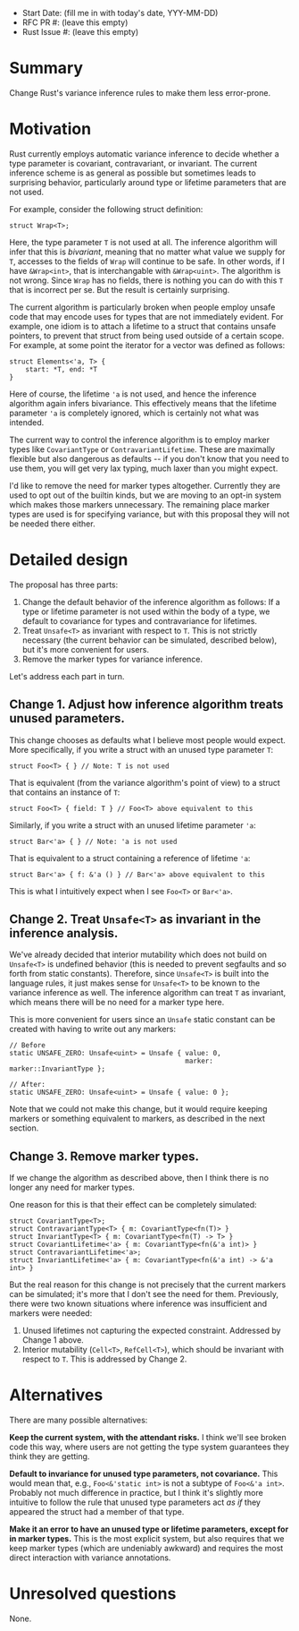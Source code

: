 - Start Date: (fill me in with today's date, YYY-MM-DD)
- RFC PR #: (leave this empty)
- Rust Issue #: (leave this empty)

# Summary

Change Rust's variance inference rules to make them less error-prone.

# Motivation

Rust currently employs automatic variance inference to decide whether
a type parameter is covariant, contravariant, or invariant. The
current inference scheme is as general as possible but sometimes leads
to surprising behavior, particularly around type or lifetime
parameters that are not used.

For example, consider the following struct definition:

    struct Wrap<T>;
    
Here, the type parameter `T` is not used at all. The inference
algorithm will infer that this is *bivariant*, meaning that no matter
what value we supply for `T`, accesses to the fields of `Wrap` will
continue to be safe. In other words, if I have `&Wrap<int>`, that is
interchangable with `&Wrap<uint>`. The algorithm is not wrong. Since
`Wrap` has no fields, there is nothing you can do with this `T` that
is incorrect per se. But the result is certainly surprising.

The current algorithm is particularly broken when people employ unsafe
code that may encode uses for types that are not immediately evident.
For example, one idiom is to attach a lifetime to a struct that
contains unsafe pointers, to prevent that struct from being used
outside of a certain scope. For example, at some point the iterator
for a vector was defined as follows:

    struct Elements<'a, T> {
        start: *T, end: *T
    }
    
Here of course, the lifetime `'a` is not used, and hence the inference
algorithm again infers bivariance. This effectively means that the
lifetime parameter `'a` is completely ignored, which is certainly not
what was intended.

The current way to control the inference algorithm is to employ marker
types like `CovariantType` or `ContravariantLifetime`. These are
maximally flexible but also dangerous as defaults -- if you don't know
that you need to use them, you will get very lax typing, much laxer
than you might expect.

I'd like to remove the need for marker types altogether. Currently
they are used to opt out of the builtin kinds, but we are moving to an
opt-in system which makes those markers unnecessary. The remaining
place marker types are used is for specifying variance, but with this
proposal they will not be needed there either.

# Detailed design

The proposal has three parts:

1. Change the default behavior of the inference algorithm as follows:
   If a type or lifetime parameter is not used within the body of a
   type, we default to covariance for types and contravariance for
   lifetimes.
2. Treat `Unsafe<T>` as invariant with respect to `T`. This is not
   strictly necessary (the current behavior can be simulated,
   described below), but it's more convenient for users.
3. Remove the marker types for variance inference.

Let's address each part in turn.

## Change 1. Adjust how inference algorithm treats unused parameters.

This change chooses as defaults what I believe most people would expect.
More specifically, if you write a struct with an unused type parameter `T`:

    struct Foo<T> { } // Note: T is not used
    
That is equivalent (from the variance algorithm's point of view) to
a struct that contains an instance of `T`:

    struct Foo<T> { field: T } // Foo<T> above equivalent to this
    
Similarly, if you write a struct with an unused lifetime parameter `'a`:

    struct Bar<'a> { } // Note: 'a is not used
    
That is equivalent to a struct containing a reference of lifetime `'a`:

    struct Bar<'a> { f: &'a () } // Bar<'a> above equivalent to this
    
This is what I intuitively expect when I see `Foo<T>` or `Bar<'a>`.

## Change 2. Treat `Unsafe<T>` as invariant in the inference analysis.

We've already decided that interior mutability which does not build on
`Unsafe<T>` is undefined behavior (this is needed to prevent segfaults
and so forth from static constants). Therefore, since `Unsafe<T>` is
built into the language rules, it just makes sense for `Unsafe<T>` to
be known to the variance inference as well. The inference algorithm
can treat `T` as invariant, which means there will be no need for a
marker type here.

This is more convenient for users since an `Unsafe` static constant
can be created with having to write out any markers:

```
// Before
static UNSAFE_ZERO: Unsafe<uint> = Unsafe { value: 0,
                                            marker: marker::InvariantType };
                                            
// After:                                            
static UNSAFE_ZERO: Unsafe<uint> = Unsafe { value: 0 };
```

Note that we could not make this change, but it would require keeping
markers or something equivalent to markers, as described in the next
section.

## Change 3. Remove marker types.

If we change the algorithm as described above, then I think there is
no longer any need for marker types.

One reason for this is that their effect can be completely simulated:

```
struct CovariantType<T>;
struct ContravariantType<T> { m: CovariantType<fn(T)> }
struct InvariantType<T> { m: CovariantType<fn(T) -> T> }
struct CovariantLifetime<'a> { m: CovariantType<fn(&'a int)> }
struct ContravariantLifetime<'a>;
struct InvariantLifetime<'a> { m: CovariantType<fn(&'a int) -> &'a int> }
```

But the real reason for this change is not precisely that the current
markers can be simulated; it's more that I don't see the need for
them. Previously, there were two known situations where inference
was insufficient and markers were needed:

1. Unused lifetimes not capturing the expected constraint. Addressed by
   Change 1 above.
2. Interior mutability (`Cell<T>`, `RefCell<T>`), which should be invariant
   with respect to `T`. This is addressed by Change 2.

# Alternatives

There are many possible alternatives:

**Keep the current system, with the attendant risks.** I think we'll
see broken code this way, where users are not getting the type system
guarantees they think they are getting.

**Default to invariance for unused type parameters, not covariance.**
This would mean that, e.g., `Foo<&'static int>` is not a subtype of
`Foo<&'a int>`. Probably not much difference in practice, but I think
it's slightly more intuitive to follow the rule that unused type
parameters act *as if* they appeared the struct had a member of that
type.

**Make it an error to have an unused type or lifetime parameters,
except for in marker types.** This is the most explicit system, but
also requires that we keep marker types (which are undeniably awkward)
and requires the most direct interaction with variance annotations.

# Unresolved questions

None.
